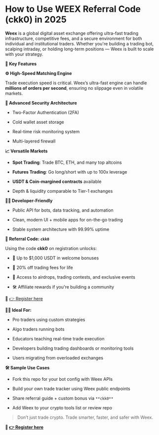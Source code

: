 # How to Use WEEX Referral Code (**ckk0**) in 2025

**Weex** is a global digital asset exchange offering ultra-fast trading infrastructure, competitive fees, and a secure environment for both individual and institutional traders. Whether you're building a trading bot, scalping intraday, or holding long-term positions — Weex is built to scale with your strategy.

**🚀 Key Features**

**⚙️ High-Speed Matching Engine**  

Trade execution speed is critical. Weex’s ultra-fast engine can handle **millions of orders per second**, ensuring no slippage even in volatile markets.

**🔐 Advanced Security Architecture** 
 
- Two-Factor Authentication (2FA) 
 
- Cold wallet asset storage  

- Real-time risk monitoring system 
 
- Multi-layered firewall

**📈 Versatile Markets**

- **Spot Trading**: Trade BTC, ETH, and many top altcoins  

- **Futures Trading**: Go long/short with up to 100x leverage  

- **USDT & Coin-margined contracts** available  

- Depth & liquidity comparable to Tier-1 exchanges

**👨‍💻 Developer-Friendly**
  
- Public API for bots, data tracking, and automation 
 
- Clean, modern UI + mobile apps for on-the-go trading  

- Stable system architecture with 99.99% uptime

**🎁 Referral Code: `ckk0`**

Using the code **ckk0** on registration unlocks:

- 💸 Up to $1,000 USDT in welcome bonuses  

- 🔖 20% off trading fees for life  

- 🎁 Access to airdrops, trading contests, and exclusive events  

- 🛠️ Affiliate rewards if you're building a community

🔗 [👉 Register here](https://www.weex.com/register?code=CKK0)


**👨‍💻 Ideal For:**

- Pro traders using custom strategies  

- Algo traders running bots  

- Educators teaching real-time trade execution  

- Developers building trading dashboards or monitoring tools  

- Users migrating from overloaded exchanges


**🛠️ Sample Use Cases**

- Fork this repo for your bot config with Weex APIs  

- Build your own trade tracker using Weex public endpoints  

- Share referral guide + custom bonus via `**ckk0**`  

- Add Weex to your crypto tools list or review repo

> Don’t just trade crypto. Trade smarter, faster, and safer with Weex.

**🔗 [👉 Register here](https://www.weex.com/register?code=CKK0)**

